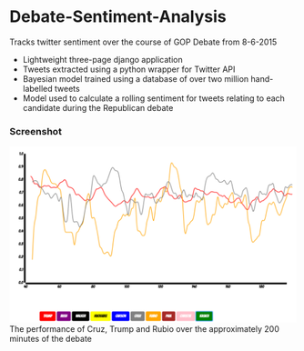 # Debate-Sentiment-Analysis
Tracks twitter sentiment over the course of GOP Debate from 8-6-2015
* Lightweight three-page django application
* Tweets extracted using a python wrapper for Twitter API
* Bayesian model trained using a database of over two million hand-labelled tweets
* Model used to calculate a rolling sentiment for tweets relating to each candidate during the Republican debate

### Screenshot
![alt text](https://github.com/adamrj/Debate-Sentiment-Analysis/blob/master/project/sentiment/static/sentiment/screen_shot_1.png "Logo Title Text 1")
The performance of Cruz, Trump and Rubio over the approximately 200 minutes of the debate
